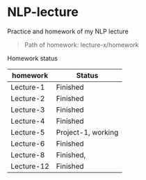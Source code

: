 # NLP-lecture
Practice and homework of my NLP lecture



> Path of homework:   lecture-x/homework



Homework status

| homework   | Status             |
| ---------- | ------------------ |
| Lecture-1  | Finished           |
| Lecture-2  | Finished           |
| Lecture-3  | Finished           |
| Lecture-4  | Finished           |
| Lecture-5  | Project-1, working |
| Lecture-6  | Finished           |
| Lecture-8  | Finished,          |
| Lecture-12 | Finished           |
